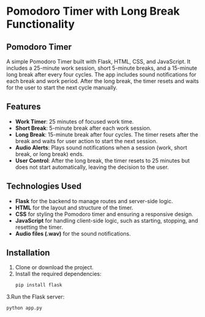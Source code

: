 # Pomodoro Timer with Long Break Functionality

## Pomodoro Timer

A simple Pomodoro Timer built with Flask, HTML, CSS, and JavaScript. It includes a 25-minute work session, short 5-minute breaks, and a 15-minute long break after every four cycles. The app includes sound notifications for each break and work period. After the long break, the timer resets and waits for the user to start the next cycle manually.

## Features

- **Work Timer**: 25 minutes of focused work time.
- **Short Break**: 5-minute break after each work session.
- **Long Break**: 15-minute break after four cycles. The timer resets after the break and waits for user action to start the next session.
- **Audio Alerts**: Plays sound notifications when a session (work, short break, or long break) ends.
- **User Control**: After the long break, the timer resets to 25 minutes but does not start automatically, leaving the decision to the user.

## Technologies Used

- **Flask** for the backend to manage routes and server-side logic.
- **HTML** for the layout and structure of the timer.
- **CSS** for styling the Pomodoro timer and ensuring a responsive design.
- **JavaScript** for handling client-side logic, such as starting, stopping, and resetting the timer.
- **Audio files (.wav)** for the sound notifications.

## Installation

1. Clone or download the project.
2. Install the required dependencies:
   ```bash
   pip install flask
3.Run the Flask server:
  ```bash
  python app.py
